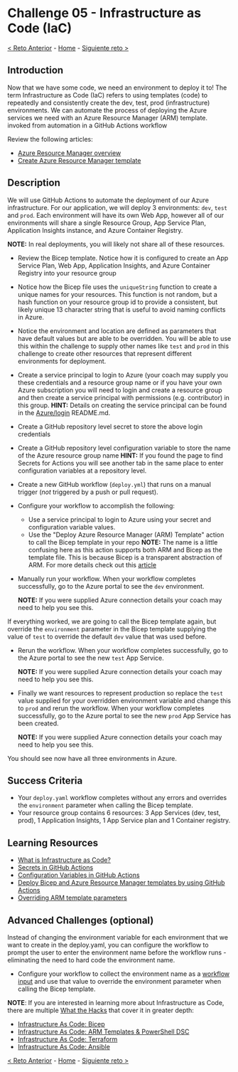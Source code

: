 # Challenge 05 - Infrastructure as Code (IaC)

[<  Reto Anterior](Challenge-04.md) - [Home](../README.md) - [Siguiente reto >](Challenge-06.md)

## Introduction

Now that we have some code, we need an environment to deploy it to! The term Infrastructure as Code (IaC) refers to using templates (code) to repeatedly and consistently create the dev, test, prod (infrastructure) environments. We can automate the process of deploying the Azure services we need with an Azure Resource Manager (ARM) template. invoked from automation in a GitHub Actions workflow 

Review the following articles:

- [Azure Resource Manager overview](https://docs.microsoft.com/en-us/azure/azure-resource-manager/resource-group-overview)
- [Create Azure Resource Manager template](https://docs.microsoft.com/en-us/azure/azure-resource-manager/how-to-create-template)


## Description

We will use GitHub Actions to automate the deployment of our Azure infrastructure. For our application, we will deploy 3 environments: `dev`, `test` and `prod`. Each environment will have its own Web App, however all of our environments will share a single Resource Group, App Service Plan, Application Insights instance, and Azure Container Registry. 

**NOTE:** In real deployments, you will likely not share all of these resources.


- Review the Bicep template. Notice how it is configured to create an App Service Plan, Web App, Application Insights, and Azure Container Registry into your resource group

- Notice how the Bicep file uses the `uniqueString` function to create a unique names for your resources. This function is not random, but a hash function on your resource group id to provide a consistent, but likely unique 13 character string that is useful to avoid naming conflicts in Azure.

- Notice the environment and location are defined as parameters that have default values but are able to be overridden. You will be able to use this within the challenge to supply other names like `test` and `prod` in this challenge to create other resources that represent different environments for deployment.

- Create a service principal to login to Azure (your coach may supply you these credentials and a resource group name or if you have your own Azure subscription you will need to login and create a resource group and then create a service principal with permissions (e.g. contributor) in this group. 
    **HINT:** Details on creating the service principal can be found in the [Azure/login](https://github.com/Azure/login) README.md. 

- Create a GitHub repository level secret to store the above login credentials

- Create a GitHub repository level configuration variable to store the name of the Azure resource group name 
    **HINT:** If you found the page to find Secrets for Actions you will see another tab in the same place to enter configuration variables at a repository level.

- Create a new GitHub workflow (`deploy.yml`) that runs on a manual trigger (*not* triggered by a push or pull request).

- Configure your workflow to accomplish the following:
    - Use a service principal to login to Azure using your secret and configuration variable values.
    - Use the "Deploy Azure Resource Manager (ARM) Template" action to call the Bicep template in your repo
    **NOTE:** The name is a little confusing here as this action supports both ARM and Bicep as the template file.  This is because Bicep is a transparent abstraction of ARM.  For more details check out this [article](https://learn.microsoft.com/en-us/azure/azure-resource-manager/bicep/overview?tabs=bicep)

- Manually run your workflow. When your workflow completes successfully, go to the Azure portal to see the `dev` environment. 
    
    **NOTE:** If you were supplied Azure connection details your coach may need to help you see this. 

If everything worked, we are going to call the Bicep template again, but override the `environment` parameter in the Bicep template supplying the value of `test` to override the default `dev` value that was used before.

- Rerun the workflow. When your workflow completes successfully, go to the Azure portal to see the new `test` App Service. 
    
    **NOTE:** If you were supplied Azure connection details your coach may need to help you see this. 

- Finally we want resources to represent production so replace the `test` value supplied for your overridden environment variable and change this to `prod` and rerun the workflow. When your workflow completes successfully, go to the Azure portal to see the new `prod` App Service has been created. 
   
   **NOTE:** If you were supplied Azure connection details your coach may need to help you see this.

You should see now have all three environments in Azure.

## Success Criteria

- Your `deploy.yaml` workflow completes without any errors and overrides the `environment` parameter when calling the Bicep template.
- Your resource group contains 6 resources: 3 App Services (dev, test, prod), 1 Application Insights, 1 App Service plan and 1 Container registry. 

## Learning Resources

- [What is Infrastructure as Code?](https://docs.microsoft.com/en-us/azure/devops/learn/what-is-infrastructure-as-code)
- [Secrets in GitHub Actions](https://docs.github.com/en/actions/security-guides/encrypted-secrets)
- [Configuration Variables in GitHub Actions](https://docs.github.com/en/actions/learn-github-actions/variables#creating-configuration-variables-for-a-repository)
- [Deploy Bicep and Azure Resource Manager templates by using GitHub Actions](https://docs.microsoft.com/en-us/azure/azure-resource-manager/templates/deploy-github-actions)
- [Overriding ARM template parameters](https://docs.microsoft.com/en-us/azure/azure-resource-manager/templates/deploy-cli#parameters)

## Advanced Challenges (optional)

Instead of changing the environment variable for each environment that we want to create in the deploy.yaml, you can configure the workflow to prompt the user to enter the environment name before the workflow runs - eliminating the need to hard code the environment name.
- Configure your workflow to collect the environment name as a [workflow input](https://docs.github.com/en/actions/using-workflows/workflow-syntax-for-github-actions#onworkflow_callinputs) and use that value to override the environment parameter when calling the Bicep template.

**NOTE**: If you are interested in learning more about Infrastructure as Code, there are multiple [What the Hacks](https://aka.ms/wth) that cover it in greater depth:

   - [Infrastructure As Code: Bicep](https://microsoft.github.io/WhatTheHack/045-InfraAsCode-Bicep/)
   - [Infrastructure As Code: ARM Templates & PowerShell DSC](https://microsoft.github.io/WhatTheHack/011-InfraAsCode-ARM-DSC/)
   - [Infrastructure As Code: Terraform](https://microsoft.github.io/WhatTheHack/012-InfraAsCode-Terraform/Student/)
   - [Infrastructure As Code: Ansible](https://microsoft.github.io/WhatTheHack/013-InfraAsCode-Ansible/Student/)
    
[<  Reto Anterior](Challenge-04.md) - [Home](../README.md) - [Siguiente reto >](Challenge-06.md)
